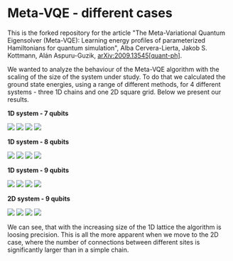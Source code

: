 # Meta-VQE - different cases

This is the forked repository for the article "The Meta-Variational Quantum Eigensolver (Meta-VQE): Learning energy profiles of parameterized Hamiltonians for quantum simulation", Alba Cervera-Lierta, Jakob S. Kottmann, Alán Aspuru-Guzik, [arXiv:2009.13545[quant-ph]](https://arxiv.org/abs/2009.13545).

We wanted to analyze the behaviour of the Meta-VQE algorithm with the scaling of the size of the system under study. To do that we calculated the ground state energies, using a range of different methods, for 4 different systems - three 1D chains and one 2D square grid. Below we present our results.

__1D system - 7 qubits__

![](new_plots/1d_7q/plot1.png)
![](new_plots/1d_7q/plot2.png)
![](new_plots/1d_7q/plot3.png)
![](new_plots/1d_7q/plot4.png)

__1D system - 8 qubits__

![](new_plots/1d_8q/plot1.png)
![](new_plots/1d_8q/plot2.png)
![](new_plots/1d_8q/plot3.png)
![](new_plots/1d_8q/plot4.png)

__1D system - 9 qubits__

![](new_plots/1d_9q/plot1.png)
![](new_plots/1d_9q/plot2.png)
![](new_plots/1d_9q/plot3.png)
![](new_plots/1d_9q/plot4.png)

__2D system - 9 qubits__

![](new_plots/2d_9q/plot1.png)
![](new_plots/2d_9q/plot2.png)
![](new_plots/2d_9q/plot3.png)
![](new_plots/2d_9q/plot4.png)

We can see, that with the increasing size of the 1D lattice the algorithm is loosing precision. This is all the more apparent when we move to the 2D case, where the number of connections between different sites is significantly larger than in a simple chain.
